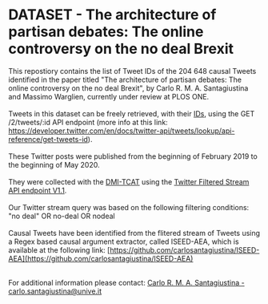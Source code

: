 # DATASET - The architecture of partisan debates: The online controversy on the no deal Brexit

This repostiory contains the list of Tweet IDs of the 204 648 causal Tweets identified in the paper titled "The architecture of partisan debates: The online controversy on the no deal Brexit", by Carlo R. M. A. Santagiustina and Massimo Warglien, currently under review at PLOS ONE. <br><br>
Tweets in this dataset can be freely retrieved, with their [IDs](https://github.com/carlosantagiustina/DATASET_The-architecture-of-partisan-debates_The-online-controversy-on-the-no-deal-Brexit/blob/main/causal_nodeal_twitter_data_IDs.txt), using the GET /2/tweets/:id API endpoint (more info at this link: https://developer.twitter.com/en/docs/twitter-api/tweets/lookup/api-reference/get-tweets-id).<br><br>
These Twitter posts were published from the beginning of February 2019 to the beginning of May 2020. <br><br> They were collected with the [DMI-TCAT](https://github.com/digitalmethodsinitiative/dmi-tcat) using the [Twitter Filtered Stream API endpoint V1.1](https://developer.twitter.com/en/docs/twitter-api/tweets/filtered-stream/migrate/standard-to-twitter-api-v2). <br><br>
Our Twitter stream query was based on the following filtering conditions: "no deal" OR no-deal OR nodeal <br><br>
Causal Tweets have been identified from the flitered stream of Tweets using a Regex based causal argument extractor, called ISEED-AEA, which is available at the following link: [https://github.com/carlosantagiustina/ISEED-AEA](https://github.com/carlosantagiustina/ISEED-AEA) <br><br>

For additional information please contact: [Carlo R. M. A. Santagiustina - carlo.santagiustina@unive.it](mailto:carlo.santagiustina@unive.it)

